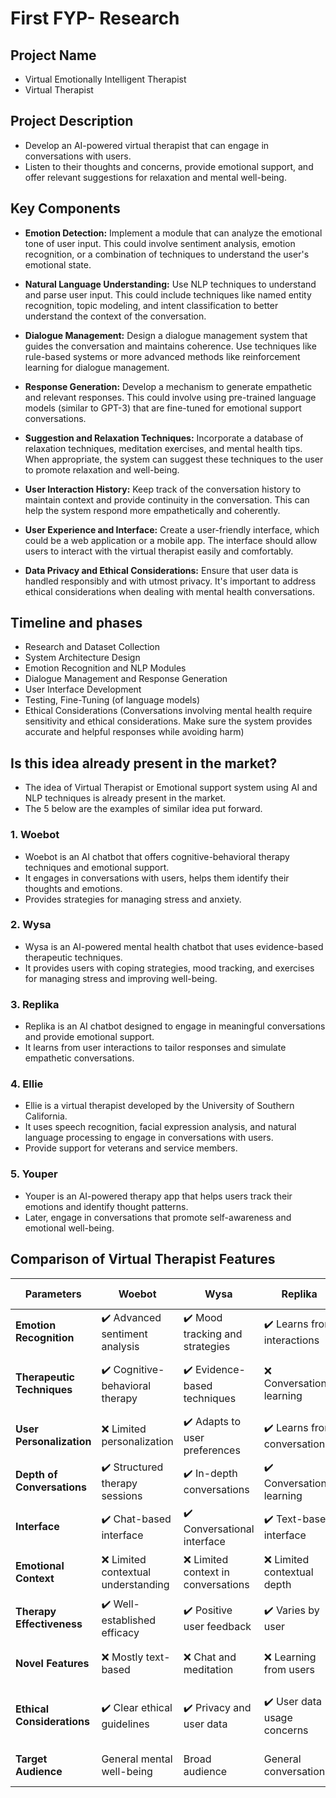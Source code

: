 # First FYP- Research

## Project Name
- Virtual Emotionally Intelligent Therapist 
- Virtual Therapist

## Project Description
- Develop an AI-powered virtual therapist that can engage in conversations with users.
- Listen to their thoughts and concerns, provide emotional support, and offer relevant suggestions for relaxation and mental well-being.

## Key Components
- **Emotion Detection:** Implement a module that can analyze the emotional tone of user input. This could involve sentiment analysis, emotion recognition, or a combination of techniques to understand the user's emotional state.

- **Natural Language Understanding:** Use NLP techniques to understand and parse user input. This could include techniques like named entity recognition, topic modeling, and intent classification to better understand the context of the conversation.

- **Dialogue Management:** Design a dialogue management system that guides the conversation and maintains coherence. Use techniques like rule-based systems or more advanced methods like reinforcement learning for dialogue management.

- **Response Generation:** Develop a mechanism to generate empathetic and relevant responses. This could involve using pre-trained language models (similar to GPT-3) that are fine-tuned for emotional support conversations.

- **Suggestion and Relaxation Techniques:** Incorporate a database of relaxation techniques, meditation exercises, and mental health tips. When appropriate, the system can suggest these techniques to the user to promote relaxation and well-being.

- **User Interaction History:** Keep track of the conversation history to maintain context and provide continuity in the conversation. This can help the system respond more empathetically and coherently.

- **User Experience and Interface:** Create a user-friendly interface, which could be a web application or a mobile app. The interface should allow users to interact with the virtual therapist easily and comfortably.

- **Data Privacy and Ethical Considerations:** Ensure that user data is handled responsibly and with utmost privacy. It's important to address ethical considerations when dealing with mental health conversations.

## Timeline and phases 
- Research and Dataset Collection
- System Architecture Design
- Emotion Recognition and NLP Modules
- Dialogue Management and Response Generation
- User Interface Development
- Testing, Fine-Tuning (of language models)
- Ethical Considerations (Conversations involving mental health require sensitivity and ethical considerations. Make sure the system provides accurate and helpful responses while avoiding harm)

## Is this idea already present in the market?
- The idea of Virtual Therapist or Emotional support system using AI and NLP techniques is already present in the market.
- The 5 below are the examples of similar idea put forward.  

### 1. Woebot  
- Woebot is an AI chatbot that offers cognitive-behavioral therapy techniques and emotional support.
- It engages in conversations with users, helps them identify their thoughts and emotions.
- Provides strategies for managing stress and anxiety.
### 2. Wysa 
- Wysa is an AI-powered mental health chatbot that uses evidence-based therapeutic techniques.
- It provides users with coping strategies, mood tracking, and exercises for managing stress and improving well-being.
### 3. Replika 
- Replika is an AI chatbot designed to engage in meaningful conversations and provide emotional support.
- It learns from user interactions to tailor responses and simulate empathetic conversations.
### 4. Ellie
- Ellie is a virtual therapist developed by the University of Southern California.
- It uses speech recognition, facial expression analysis, and natural language processing to engage in conversations with users.
- Provide support for veterans and service members.
### 5. Youper
- Youper is an AI-powered therapy app that helps users track their emotions and identify thought patterns.
- Later, engage in conversations that promote self-awareness and emotional well-being.

## Comparison of Virtual Therapist Features
| Parameters               | Woebot                  | Wysa                    | Replika                | Ellie                  | Youper                 | Our Virtual Therapist   |
|-----------------------|-------------------------|-------------------------|-------------------------|------------------------|-------------------------|--------------------------|
| **Emotion Recognition** | ✔️ Advanced sentiment analysis | ✔️ Mood tracking and strategies | ✔️ Learns from interactions | ✔️ Facial expression analysis | ✔️ Emotion tracking      | ✔️ Advanced emotion analysis |
| **Therapeutic Techniques** | ✔️ Cognitive-behavioral therapy | ✔️ Evidence-based techniques | ❌ Conversational learning | ✔️ Evidence-based approach | ✔️ Self-awareness focus | ✔️ Custom therapeutic plans |
| **User Personalization** | ❌ Limited personalization | ✔️ Adapts to user preferences | ✔️ Learns from conversations | ✔️ Personalized interactions | ✔️ Tailored conversations | ✔️ Highly personalized responses |
| **Depth of Conversations** | ✔️ Structured therapy sessions | ✔️ In-depth conversations | ✔️ Conversational learning | ✔️ Deep therapeutic dialogs | ✔️ Self-awareness focus | ✔️ Deep and empathetic dialogs |
| **Interface**          | ✔️ Chat-based interface | ✔️ Conversational interface | ✔️ Text-based interface | ✔️ Voice-based interaction | ✔️ Chat-based interface | ✔️ Multimodal interaction  |
| **Emotional Context** | ❌ Limited contextual understanding | ❌ Limited context in conversations | ❌ Limited contextual depth | ❌ Limited contextual depth | ❌ Limited context analysis | ✔️ Strong contextual understanding |
| **Therapy Effectiveness** | ✔️ Well-established efficacy | ✔️ Positive user feedback | ✔️ Varies by user | ❌ Limited studies | ✔️ Positive user outcomes | ✔️ Aim for measurable improvements |
| **Novel Features**     | ❌ Mostly text-based | ❌ Chat and meditation | ❌ Learning from users | ❌ Facial expressions | ❌ Emotion tracking | ✔️ Creative relaxation techniques |
| **Ethical Considerations** | ✔️ Clear ethical guidelines | ✔️ Privacy and user data | ✔️ User data usage concerns | ✔️ Ethical user interaction | ✔️ User privacy concerns | ✔️ Strict privacy and ethical practices |
| **Target Audience**    | General mental well-being | Broad audience | General conversations | Military veterans | Emotional well-being | Wide range of mental health needs |




















